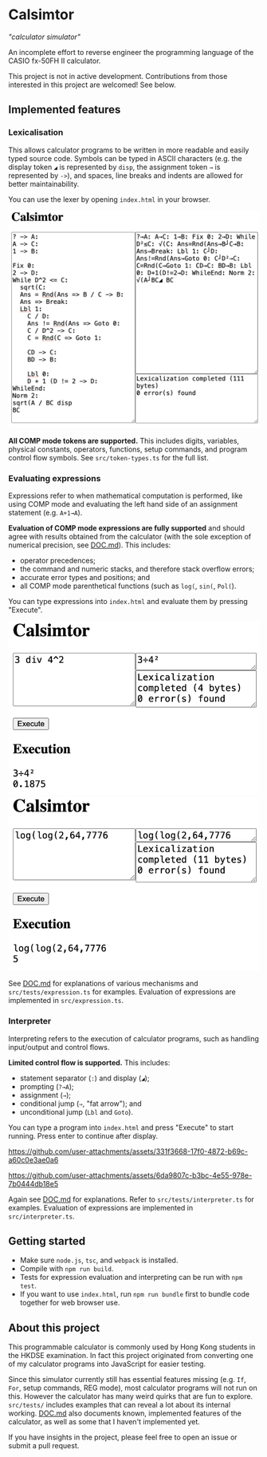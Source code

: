 # Calsimtor
_"calculator simulator"_

An incomplete effort to reverse engineer the programming language of the CASIO fx-50FH II calculator.

This project is not in active development.
Contributions from those interested in this project are welcomed! See below.

## Implemented features
### Lexicalisation
This allows calculator programs to be written in more readable and easily typed source code.
Symbols can be typed in ASCII characters (e.g. the display token `◢` is represented by `disp`, the assignment token `→` is represented by `->`),
and spaces, line breaks and indents are allowed for better maintainability.

You can use the lexer by opening `index.html` in your browser.

![Lexicalisation of a program source code](demo/lexer.png)

**All COMP mode tokens are supported.**
This includes digits, variables, physical constants, operators, functions, setup commands, and program control flow symbols.
See `src/token-types.ts` for the full list.

### Evaluating expressions
Expressions refer to when mathematical computation is performed,
like using COMP mode and evaluating the left hand side of an assignment statement (e.g. `A+1→A`).

**Evaluation of COMP mode expressions are fully supported** and should agree with results obtained from the calculator
(with the sole exception of numerical precision, see [DOC.md](DOC.md)).
This includes:
- operator precedences;
- the command and numeric stacks, and therefore stack overflow errors;
- accurate error types and positions; and
- all COMP mode parenthetical functions (such as `log(`, `sin(`, `Pol(`).

You can type expressions into `index.html` and evaluate them by pressing "Execute".

![Evaluating the expression 3 div 4^2](demo/expression1.png)
![Evaluating the expression log(log(2,64,7776](demo/expression2.png)

See [DOC.md](DOC.md) for explanations of various mechanisms and `src/tests/expression.ts` for examples.
Evaluation of expressions are implemented in `src/expression.ts`.

### Interpreter
Interpreting refers to the execution of calculator programs, such as handling input/output and control flows.

**Limited control flow is supported.**
This includes:
- statement separator (`:`) and display (`◢`);
- prompting (`?→A`);
- assignment (`→`);
- conditional jump (`⇒`, "fat arrow"); and
- unconditional jump (`Lbl` and `Goto`).

You can type a program into `index.html` and press "Execute" to start running.
Press enter to continue after display.

https://github.com/user-attachments/assets/331f3668-17f0-4872-b69c-a60c0e3ae0a6

https://github.com/user-attachments/assets/6da9807c-b3bc-4e55-978e-7b0444db18e5

Again see [DOC.md](DOC.md) for explanations.
Refer to `src/tests/interpreter.ts` for examples.
Evaluation of expressions are implemented in `src/interpreter.ts`.

## Getting started
- Make sure `node.js`, `tsc`, and `webpack` is installed.
- Compile with `npm run build`.
- Tests for expression evaluation and interpreting can be run with `npm test`.
- If you want to use `index.html`, run `npm run bundle` first to bundle code together for web browser use.

## About this project
This programmable calculator is commonly used by Hong Kong students in the HKDSE examination.
In fact this project originated from converting one of my calculator programs into JavaScript for easier testing.

Since this simulator currently still has essential features missing (e.g. `If`, `For`, setup commands, REG mode),
most calculator programs will not run on this.
However the calculator has many weird quirks that are fun to explore.
`src/tests/` includes examples that can reveal a lot about its internal working.
[DOC.md](DOC.md) also documents known, implemented features of the calculator,
as well as some that I haven't implemented yet.

If you have insights in the project, please feel free to open an issue or submit a pull request.
